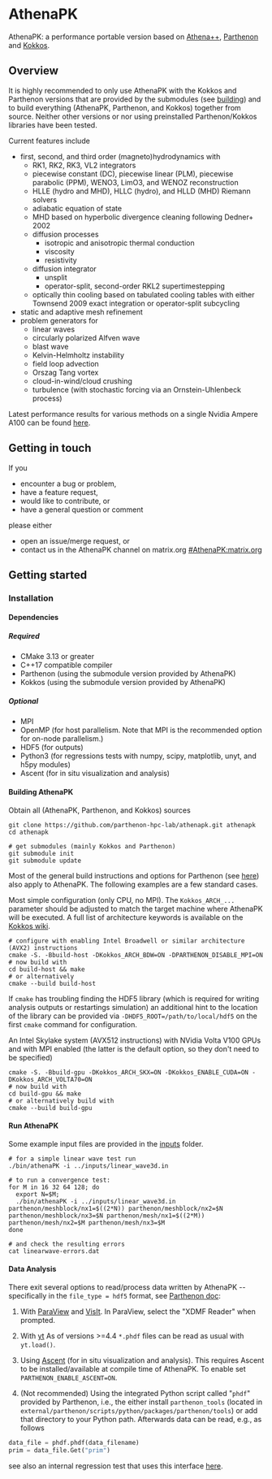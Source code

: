 # AthenaPK

AthenaPK: a performance portable version based on [Athena++](https://github.com/PrincetonUniversity/athena),  [Parthenon](https://github.com/parthenon-hpc-lab/parthenon) and [Kokkos](https://github.com/kokkos/kokkos).

## Overview

It is highly recommended to only use AthenaPK with the Kokkos and Parthenon versions that are provided by the submodules (see [building](#building)) and to build everything (AthenaPK, Parthenon, and Kokkos) together from source.
Neither other versions or nor using preinstalled Parthenon/Kokkos libraries have been tested.

Current features include
- first, second, and third order (magneto)hydrodynamics with
  - RK1, RK2, RK3, VL2 integrators
  - piecewise constant (DC), piecewise linear (PLM), piecewise parabolic (PPM), WENO3, LimO3, and WENOZ reconstruction
  - HLLE (hydro and MHD), HLLC (hydro), and HLLD (MHD) Riemann solvers
  - adiabatic equation of state
  - MHD based on hyperbolic divergence cleaning following Dedner+ 2002
  - diffusion processes
    - isotropic and anisotropic thermal conduction
    - viscosity
    - resistivity
  - diffusion integrator
    - unsplit
    - operator-split, second-order RKL2 supertimestepping
  - optically thin cooling based on tabulated cooling tables with either Townsend 2009 exact integration or operator-split subcycling
- static and adaptive mesh refinement
- problem generators for
  - linear waves
  - circularly polarized Alfven wave
  - blast wave
  - Kelvin-Helmholtz instability
  - field loop advection
  - Orszag Tang vortex
  - cloud-in-wind/cloud crushing
  - turbulence (with stochastic forcing via an Ornstein-Uhlenbeck process)

Latest performance results for various methods on a single Nvidia Ampere A100 can be found [here](https://github.com/parthenon-hpc-lab/athenapk/actions/workflows/ci.yml).

## Getting in touch

If you
* encounter a bug or problem,
* have a feature request,
* would like to contribute, or
* have a general question or comment

please either
- open an issue/merge request, or
- contact us in the AthenaPK channel on matrix.org [#AthenaPK:matrix.org](https://app.element.io/#/room/#AthenaPK:matrix.org)

## Getting started

### Installation

#### Dependencies

##### Required

* CMake 3.13 or greater
* C++17 compatible compiler
* Parthenon (using the submodule version provided by AthenaPK)
* Kokkos (using the submodule version provided by AthenaPK)

##### Optional

* MPI
* OpenMP (for host parallelism. Note that MPI is the recommended option for on-node parallelism.)
* HDF5 (for outputs)
* Python3 (for regressions tests with numpy, scipy, matplotlib, unyt, and h5py modules)
* Ascent (for in situ visualization and analysis)

#### Building AthenaPK

Obtain all (AthenaPK, Parthenon, and Kokkos) sources

    git clone https://github.com/parthenon-hpc-lab/athenapk.git athenapk
    cd athenapk

    # get submodules (mainly Kokkos and Parthenon)
    git submodule init
    git submodule update

Most of the general build instructions and options for Parthenon (see [here](https://parthenon-hpc-lab.github.io/parthenon/develop/src/building.html)) also apply to AthenaPK.
The following examples are a few standard cases.

Most simple configuration (only CPU, no MPI).
The `Kokkos_ARCH_...` parameter should be adjusted to match the target machine where AthenaPK will be executed.
A full list of architecture keywords is available on the [Kokkos wiki](https://kokkos.github.io/kokkos-core-wiki/keywords.html#architecture-keywords).

    # configure with enabling Intel Broadwell or similar architecture (AVX2) instructions
    cmake -S. -Bbuild-host -DKokkos_ARCH_BDW=ON -DPARTHENON_DISABLE_MPI=ON
    # now build with
    cd build-host && make
    # or alternatively
    cmake --build build-host

If `cmake` has troubling finding the HDF5 library (which is required for writing analysis outputs or
restartings simulation) an additional hint to the location of the library can be provided via
`-DHDF5_ROOT=/path/to/local/hdf5` on the first `cmake` command for configuration.

An Intel Skylake system (AVX512 instructions) with NVidia Volta V100 GPUs and with MPI enabled (the latter is the default option, so they don't need to be specified)

    cmake -S. -Bbuild-gpu -DKokkos_ARCH_SKX=ON -DKokkos_ENABLE_CUDA=ON -DKokkos_ARCH_VOLTA70=ON
    # now build with
    cd build-gpu && make
    # or alternatively build with
    cmake --build build-gpu

#### Run AthenaPK

Some example input files are provided in the [inputs](inputs/) folder.

    # for a simple linear wave test run
    ./bin/athenaPK -i ../inputs/linear_wave3d.in

    # to run a convergence test:
    for M in 16 32 64 128; do
      export N=$M;
      ./bin/athenaPK -i ../inputs/linear_wave3d.in parthenon/meshblock/nx1=$((2*N)) parthenon/meshblock/nx2=$N parthenon/meshblock/nx3=$N parthenon/mesh/nx1=$((2*M)) parthenon/mesh/nx2=$M parthenon/mesh/nx3=$M
    done

    # and check the resulting errors
    cat linearwave-errors.dat

#### Data Analysis

There exit several options to read/process data written by AthenaPK -- specifically in
the `file_type = hdf5` format, see
[Parthenon doc](https://parthenon-hpc-lab.github.io/parthenon/develop/src/outputs.html):

1. With [ParaView](https://www.paraview.org/) and
[VisIt](https://wci.llnl.gov/simulation/computer-codes/visit/).
In ParaView, select the "XDMF Reader" when prompted.

2. With [yt](https://yt-project.org/)
As of versions >=4.4 `*.phdf` files can be read as usual with `yt.load()`.

3. Using [Ascent](https://github.com/Alpine-DAV/ascent) (for in situ visualization and analysis).
This requires Ascent to be installed/available at compile time of AthenaPK.
To enable set `PARTHENON_ENABLE_ASCENT=ON`.

4. (Not recommended) Using the integrated Python script called "`phdf`" provided by Parthenon,
i.e., the either install `parthenon_tools`
(located in `external/parthenon/scripts/python/packages/parthenon/tools`) or add
that directory to your Python path.
Afterwards data can be read, e.g., as follows
```Python
data_file = phdf.phdf(data_filename)
prim = data_file.Get("prim")
```
see also an internal regression test that uses this interface [here](tst/regression/test_suites/aniso_therm_cond_ring_conv/aniso_therm_cond_ring_conv.py).
